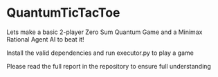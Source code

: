 # QuantumTicTacToe
Lets make a basic 2-player Zero Sum Quantum Game and a Minimax Rational Agent AI to beat it!


Install the valid dependencies and run executor.py to play a game


Please read the full report in the repository to ensure full understanding
